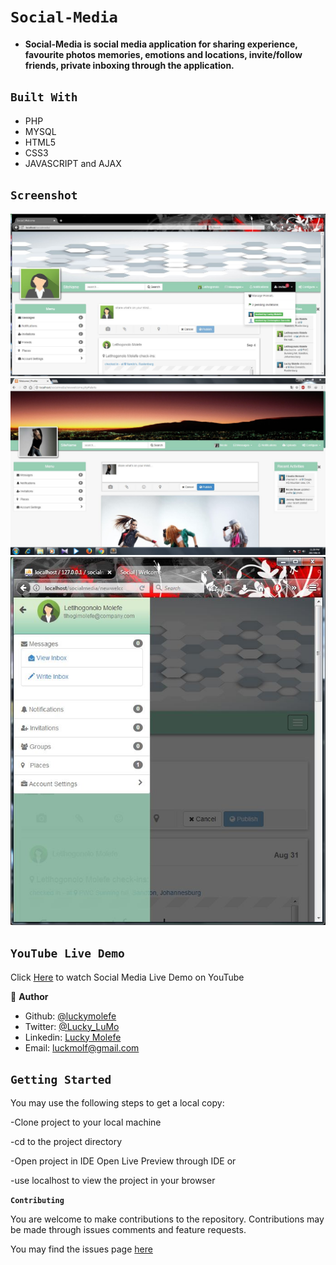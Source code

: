 # `Social-Media`

- __Social-Media is social media application for sharing experience, favourite photos memories, emotions and locations, invite/follow friends, private inboxing through the application.__

## `Built With`

- PHP
- MYSQL
- HTML5
- CSS3
- JAVASCRIPT and AJAX


## `Screenshot`
![](invitesList.JPG)
![](smedia_updated.JPG)
![](messageInboxSidebar.JPG)

<!--
## `Live Demo`
 Click [here](https://mystifying-tereshkova-9e3c32.netlify.app) for Live Demo
 -->
 
 ## `YouTube Live Demo`
 Click [Here](https://www.youtube.com/watch?v=X2FBVVr14p4) to watch Social Media Live Demo on YouTube
 
 👤 **Author**

- Github: [@luckymolefe](https://github.com/luckymolefe)
- Twitter: [@Lucky_LuMo](https://twitter.com/Lucky_LuMo)
- Linkedin: [Lucky Molefe](https://www.linkedin.com/in/luck-molefe-02767092/)
- Email: luckmolf@gmail.com

## `Getting Started`

You may use the following steps to get a local copy:

-Clone project to your local machine 

-cd to the project directory 

-Open project in IDE Open Live Preview through IDE or

-use localhost to view the project in your browser

**`Contributing`**

You are welcome to make contributions to the repository. Contributions may be made through issues comments and feature requests.

You may find the issues page [here](https://github.com/luckymolefe/Social-Media/issues)

